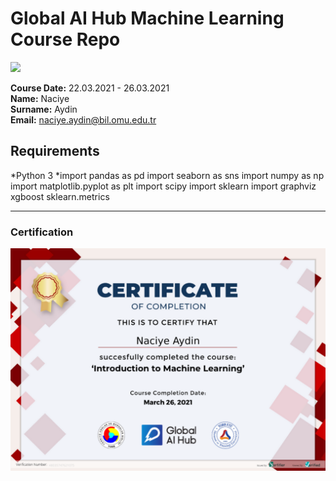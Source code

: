 # Global AI Hub Machine Learning Course Repo
![](img/newlogo.png)

**Course Date:** 22.03.2021 - 26.03.2021  
**Name:** Naciye  
**Surname:** Aydin  
**Email:** naciye.aydin@bil.omu.edu.tr  


## Requirements
*Python 3
*import pandas as pd
import seaborn as sns
import numpy as np
import matplotlib.pyplot as plt
import scipy
import sklearn
import graphviz
xgboost
sklearn.metrics

---

### Certification
![](img/TopLearnerCertificate.png)

